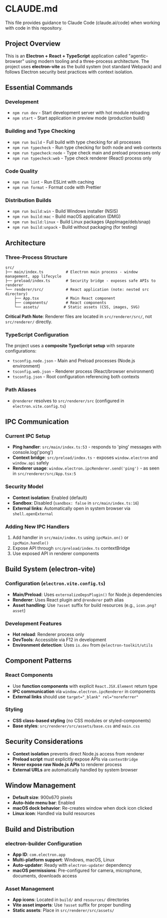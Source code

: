 # CLAUDE.md

This file provides guidance to Claude Code (claude.ai/code) when working with code in this repository.

## Project Overview

This is an **Electron + React + TypeScript** application called "agentic-browser" using modern tooling and a three-process architecture. The project uses **electron-vite** as the build system (not standard Webpack) and follows Electron security best practices with context isolation.

## Essential Commands

### Development
- `npm run dev` - Start development server with hot module reloading
- `npm start` - Start application in preview mode (production build)

### Building and Type Checking
- `npm run build` - Full build with type checking for all processes
- `npm run typecheck` - Run type checking for both node and web contexts
- `npm run typecheck:node` - Type check main and preload processes only
- `npm run typecheck:web` - Type check renderer (React) process only

### Code Quality
- `npm run lint` - Run ESLint with caching
- `npm run format` - Format code with Prettier

### Distribution Builds
- `npm run build:win` - Build Windows installer (NSIS)
- `npm run build:mac` - Build macOS application (DMG)
- `npm run build:linux` - Build Linux packages (AppImage/deb/snap)
- `npm run build:unpack` - Build without packaging (for testing)

## Architecture

### Three-Process Structure
```
src/
├── main/index.ts          # Electron main process - window management, app lifecycle
├── preload/index.ts       # Security bridge - exposes safe APIs to renderer
└── renderer/src/          # React application (note: nested src directory)
    ├── App.tsx            # Main React component
    ├── components/        # React components
    └── assets/           # Static assets (CSS, images, SVG)
```

**Critical Path Note**: Renderer files are located in `src/renderer/src/`, not `src/renderer/` directly.

### TypeScript Configuration
The project uses a **composite TypeScript setup** with separate configurations:
- `tsconfig.node.json` - Main and Preload processes (Node.js environment)
- `tsconfig.web.json` - Renderer process (React/browser environment)
- `tsconfig.json` - Root configuration referencing both contexts

### Path Aliases
- `@renderer` resolves to `src/renderer/src` (configured in `electron.vite.config.ts`)

## IPC Communication

### Current IPC Setup
- **Ping handler**: `src/main/index.ts:53` - responds to 'ping' messages with console.log('pong')
- **Context bridge**: `src/preload/index.ts` - exposes `window.electron` and `window.api` safely
- **Renderer usage**: `window.electron.ipcRenderer.send('ping')` - as seen in `src/renderer/src/App.tsx:5`

### Security Model
- **Context isolation**: Enabled (default)
- **Sandbox**: Disabled (`sandbox: false` in `src/main/index.ts:16`)
- **External links**: Automatically open in system browser via `shell.openExternal`

### Adding New IPC Handlers
1. Add handler in `src/main/index.ts` using `ipcMain.on()` or `ipcMain.handle()`
2. Expose API through `src/preload/index.ts` contextBridge
3. Use exposed API in renderer components

## Build System (electron-vite)

### Configuration (`electron.vite.config.ts`)
- **Main/Preload**: Uses `externalizeDepsPlugin()` for Node.js dependencies
- **Renderer**: Uses React plugin and `@renderer` path alias
- **Asset handling**: Use `?asset` suffix for build resources (e.g., `icon.png?asset`)

### Development Features
- **Hot reload**: Renderer process only
- **DevTools**: Accessible via F12 in development
- **Environment detection**: Uses `is.dev` from `@electron-toolkit/utils`

## Component Patterns

### React Components
- Use **function components** with explicit `React.JSX.Element` return type
- **IPC communication** via `window.electron.ipcRenderer` in components
- **External links** should use `target="_blank" rel="noreferrer"`

### Styling
- **CSS class-based styling** (no CSS modules or styled-components)
- **Base styles**: `src/renderer/src/assets/base.css` and `main.css`

## Security Considerations

- **Context isolation** prevents direct Node.js access from renderer
- **Preload script** must explicitly expose APIs via `contextBridge`
- **Never expose raw Node.js APIs** to renderer process
- **External URLs** are automatically handled by system browser

## Window Management

- **Default size**: 900x670 pixels
- **Auto-hide menu bar**: Enabled
- **macOS dock behavior**: Re-creates window when dock icon clicked
- **Linux icon**: Handled via build resources

## Build and Distribution

### electron-builder Configuration
- **App ID**: `com.electron.app`
- **Multi-platform support**: Windows, macOS, Linux
- **Auto-updater**: Ready with `electron-updater` dependency
- **macOS permissions**: Pre-configured for camera, microphone, documents, downloads access

### Asset Management
- **App icons**: Located in `build/` and `resources/` directories
- **Vite asset imports**: Use `?asset` suffix for proper bundling
- **Static assets**: Place in `src/renderer/src/assets/`